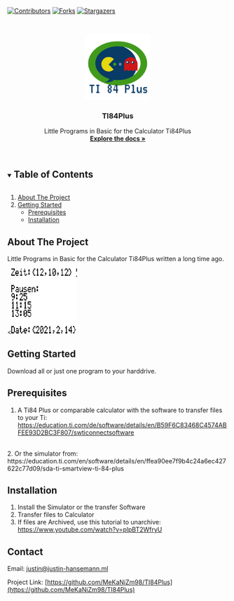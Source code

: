 [![Contributors][contributors-shield]][contributors-url]
[![Forks][forks-shield]][forks-url]
[![Stargazers][stars-shield]][stars-url]




<!-- PROJECT LOGO -->
<br />
<p align="center">
  <a href="https://github.com/MeKaNiZm98/TI84Plus">
    <img src="images/logo.png" alt="Logo" width="150" height="150">
  </a>

  <h3 align="center">TI84Plus</h3>

  <p align="center">
    Little Programs in Basic for the Calculator Ti84Plus
    <br />
    <a href="https://github.com/MeKaNiZm98/TI84Plus"><strong>Explore the docs »</strong></a>
    <br />
    <br />
  </p>
</p>



<!-- TABLE OF CONTENTS -->
<details open="open">
  <summary><h2 style="display: inline-block">Table of Contents</h2></summary>
  <ol>
    <li>
      <a href="#about-the-project">About The Project</a>
    </li>
    <li>
      <a href="#getting-started">Getting Started</a>
      <ul>
        <li><a href="#prerequisites">Prerequisites</a></li>
        <li><a href="#installation">Installation</a></li>
      </ul>
    </li>
  </ol>
</details>



<!-- ABOUT THE PROJECT -->
## About The Project

Little Programs in Basic for the Calculator Ti84Plus written a long time ago.

<<img src="images/clock1.jpg" alt="Logo" width="150" height="150">

<!-- GETTING STARTED -->
## Getting Started

Download all or just one program to your harddrive.

## Prerequisites

1. A Ti84 Plus or comparable calculator with the software to transfer files to your Ti: https://education.ti.com/de/software/details/en/B59F6C83468C4574ABFEE93D2BC3F807/swticonnectsoftware
<br>
2. Or the simulator from: 
https://education.ti.com/en/software/details/en/ffea90ee7f9b4c24a6ec427622c77d09/sda-ti-smartview-ti-84-plus 


## Installation

1. Install the Simulator or the transfer Software
2. Transfer files to Calculator
3. If files are Archived, use this tutorial to unarchive: https://www.youtube.com/watch?v=plpBT2WfryU


<!-- CONTACT -->
## Contact

Email: justin@justin-hansemann.ml

Project Link: [https://github.com/MeKaNiZm98/TI84Plus](https://github.com/MeKaNiZm98/TI84Plus)


<!-- MARKDOWN LINKS & IMAGES -->
<!-- https://www.markdownguide.org/basic-syntax/#reference-style-links -->
[contributors-shield]: https://img.shields.io/github/contributors/MeKaNiZm98/TI84Plus.svg?style=for-the-badge
[contributors-url]: https://github.com/MeKaNiZm98/TI84Plus/graphs/contributors
[forks-shield]: https://img.shields.io/github/forks/MeKaNiZm98/TI84Plus.svg?style=for-the-badge
[forks-url]: https://github.com/MeKaNiZm98/TI84Plus/network/members
[stars-shield]: https://img.shields.io/github/stars/MeKaNiZm98/TI84Plus.svg?style=for-the-badge
[stars-url]: https://github.com/MeKaNiZm98/TI84Plus/stargazers


